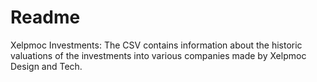 # Readme

Xelpmoc Investments: The CSV contains information about the historic valuations of the investments into various companies made by Xelpmoc Design and Tech. 
